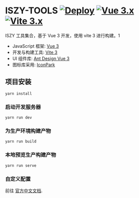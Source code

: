 # ISZY-TOOLS [![Deploy](https://github.com/ZvonimirSun/iszy-tools/actions/workflows/deploy.yml/badge.svg)](https://github.com/ZvonimirSun/iszy-tools/actions/workflows/deploy.yml) [![Vue 3.x](https://img.shields.io/badge/vue-3.x-brightgreen)](https://v3.cn.vuejs.org/) [![Vite 3.x](https://img.shields.io/badge/Vite-3.x-blue)](https://cn.vitejs.dev/)

ISZY 工具集合，基于 Vue 3 开发，使用 vite 3 进行构建。1

- JavaScript 框架: [Vue 3](https://v3.cn.vuejs.org/)
- 开发与构建工具: [Vite 3](https://cn.vitejs.dev/)
- UI 组件库: [Ant Design Vue 3](https://github.com/vueComponent/ant-design-vue/)
- 图标库采用: [IconPark](https://github.com/vueComponent/ant-design-vue/)

## 项目安装

```
yarn install
```

### 启动开发服务器

```
yarn run dev
```

### 为生产环境构建产物

```
yarn run build
```

### 本地预览生产构建产物

```
yarn run serve
```

### 自定义配置

前往 [官方中文文档](https://cn.vitejs.dev/config/).
